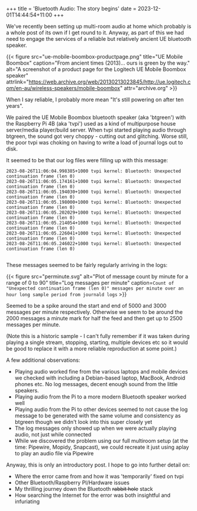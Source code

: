 +++
title = 'Bluetooth Audio: The story begins'
date = 2023-12-01T14:44:54+11:00
+++

We've recently been setting up multi-room audio at home which probably is a whole post of its own if I get round to it. Anyway, as part of this we had need to engage the services of a reliable but relatively ancient UE bluetooth speaker.


{{< figure src="ue-mobile-boombox-productpage.png" title="UE Mobile Boombox" caption="From ancient times (2013)... ours is green by the way."
alt="A screenshot of a product page for the Logitech UE Mobile Boombox speaker"
attrlink="https://web.archive.org/web/20130213023845/http://ue.logitech.com/en-au/wireless-speakers/mobile-boombox" attr="archive.org" >}}


When I say reliable, I probably more mean "It's still powering on after ten years". 


We paired the UE Mobile Boombox bluetooth speaker (aka 'btgreen') with the Raspberry Pi 4B (aka 'tvpi') used as a kind of multipurpose house server/media player/build server. When tvpi started playing audio through btgreen, the sound got very choppy - cutting out and glitching. Worse still, the poor tvpi was choking on having to write a load of journal logs out to disk.

It seemed to be that our log files were filling up with this message:

```
2023-08-26T11:06:04.998385+1000 tvpi kernel: Bluetooth: Unexpected continuation frame (len 0)
2023-08-26T11:06:05.174161+1000 tvpi kernel: Bluetooth: Unexpected continuation frame (len 0)
2023-08-26T11:06:05.194030+1000 tvpi kernel: Bluetooth: Unexpected continuation frame (len 0)
2023-08-26T11:06:05.198000+1000 tvpi kernel: Bluetooth: Unexpected continuation frame (len 0)
2023-08-26T11:06:05.202029+1000 tvpi kernel: Bluetooth: Unexpected continuation frame (len 0)
2023-08-26T11:06:05.214054+1000 tvpi kernel: Bluetooth: Unexpected continuation frame (len 0)
2023-08-26T11:06:05.226041+1000 tvpi kernel: Bluetooth: Unexpected continuation frame (len 0)
2023-08-26T11:06:05.246022+1000 tvpi kernel: Bluetooth: Unexpected continuation frame (len 0)


```

These messages seemed to be fairly regularly arriving in the logs:

{{< figure src="perminute.svg" alt="Plot of message count by minute for a range of 0 to 90" title="Log messages per minute" caption=`Count of "Unexpected continuation frame (len 0)" messages per minute over an hour long sample period from journald logs` >}}


Seemed to be a spike around the start and end of 5000 and 3000 messages per minute respectively. Otherwise we seem to be around the 2000 messages a minute mark for half the feed and then get up to 2500 messages per minute.

(Note this is a historic sample - I can't fully remember if it was taken during playing a single stream, stopping, starting, multiple devices etc so it would be good to replace it with a more reliable reproduction at some point.)


A few additional observations:

+ Playing audio worked fine from the various laptops and mobile devices we checked with including a Debian-based laptop, MacBook, Android phones etc. No log messages, decent enough sound from the little speakers. 
+ Playing audio from the Pi to a more modern Bluetooth speaker worked well
+ Playing audio from the Pi to other devices seemed to not cause the log message to be generated with the same volume and consistency as btgreen though we didn't look into this super closely yet
+ The log messages only showed up when we were actually playing audio, not just while connected
+ While we discovered the problem using our full multiroom setup (at the time: Pipewire, Mopidy, Snapcast), we could recreate it just using aplay to play an audio file via Pipewire

Anyway, this is only an introductory post. I hope to go into further detail on:

+ Where the error came from and how it was 'temporarily' fixed on tvpi
+ Other Bluetooth/Raspberry PI/Hardware issues
+ My thrilling journey down the Bluetooth ~~rabbit hole~~ stack
+ How searching the Internet for the error was both insightful and infuriating

